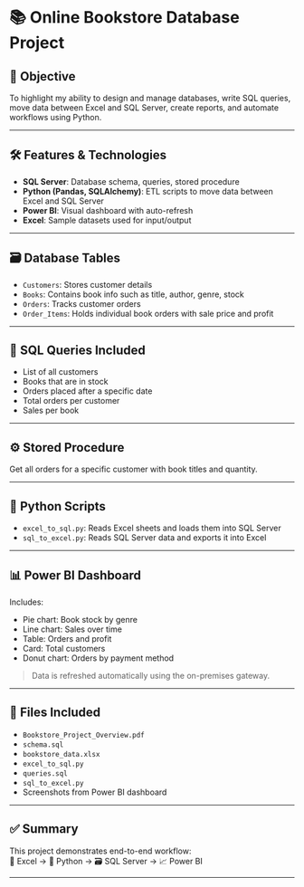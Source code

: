 # 📚 Online Bookstore Database Project

## 🎯 Objective
To highlight my ability to design and manage databases, write SQL queries, move data between Excel and SQL Server, create reports, and automate workflows using Python.

---

## 🛠️ Features & Technologies

- **SQL Server**: Database schema, queries, stored procedure
- **Python (Pandas, SQLAlchemy)**: ETL scripts to move data between Excel and SQL Server
- **Power BI**: Visual dashboard with auto-refresh
- **Excel**: Sample datasets used for input/output

---

## 🗃️ Database Tables

- `Customers`: Stores customer details
- `Books`: Contains book info such as title, author, genre, stock
- `Orders`: Tracks customer orders
- `Order_Items`: Holds individual book orders with sale price and profit

---

## 🧾 SQL Queries Included

- List of all customers
- Books that are in stock
- Orders placed after a specific date
- Total orders per customer
- Sales per book

---

## ⚙️ Stored Procedure

Get all orders for a specific customer with book titles and quantity.

---

## 🐍 Python Scripts

- `excel_to_sql.py`: Reads Excel sheets and loads them into SQL Server
- `sql_to_excel.py`: Reads SQL Server data and exports it into Excel

---

## 📊 Power BI Dashboard

Includes:
- Pie chart: Book stock by genre
- Line chart: Sales over time
- Table: Orders and profit
- Card: Total customers
- Donut chart: Orders by payment method

> Data is refreshed automatically using the on-premises gateway.

---

## 📁 Files Included

- `Bookstore_Project_Overview.pdf`
- `schema.sql`
- `bookstore_data.xlsx`
- `excel_to_sql.py`
- `queries.sql`
- `sql_to_excel.py`
- Screenshots from Power BI dashboard

---

## ✅ Summary

This project demonstrates end-to-end workflow:  
📂 Excel → 🐍 Python → 🗃️ SQL Server → 📈 Power BI

---
